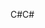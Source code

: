 <span data-ttu-id="61d8a-101">C#</span><span class="sxs-lookup"><span data-stu-id="61d8a-101">C#</span></span>